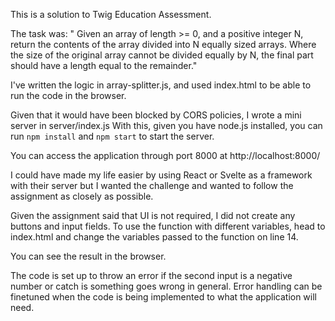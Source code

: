 This is a solution to Twig Education Assessment. 

The task was: 
" Given an array of length >= 0, and a positive integer N, return the contents of the array divided into N
equally sized arrays.
Where the size of the original array cannot be divided equally by N, the final part should have a length equal
to the remainder."

I've written the logic in array-splitter.js, and used index.html to be able to run the code in the browser. 

Given that it would have been blocked by CORS policies, I wrote a mini server in server/index.js
With this, given you have node.js installed, you can run `npm install` and `npm start` to start the server. 

You can access the application through port 8000 at http://localhost:8000/

I could have made my life easier by using React or Svelte as a framework with their server but I wanted the challenge and wanted to follow the assignment as closely as possible. 

Given the assignment said that UI is not required, I did not create any buttons and input fields. 
To use the function with different variables, head to index.html and change the variables passed to the function on line 14. 

You can see the result in the browser. 

The code is set up to throw an error if the second input is a negative number or catch is something goes wrong in general. Error handling can be finetuned when the code is being implemented to what the application will need. 